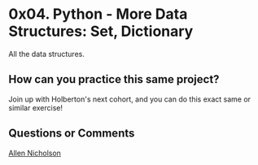 # 0x04. Python - More Data Structures: Set, Dictionary

All the data structures.

## How can you practice this same project?

Join up with Holberton's next cohort, and you can do this exact same or similar exercise!

## Questions or Comments

[Allen Nicholson](https://github.com/ranicholson)
